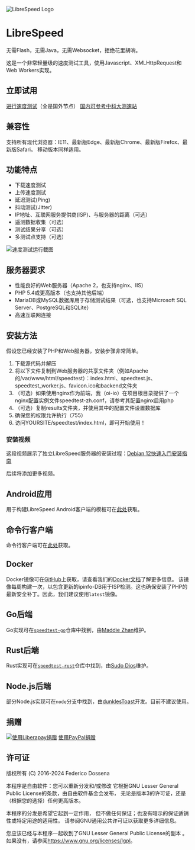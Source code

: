![LibreSpeed Logo](https://github.com/librespeed/speedtest/blob/master/.logo/logo3.png?raw=true)

# LibreSpeed

无需Flash，无需Java，无需Websocket，拒绝花里胡哨。

这是一个非常轻量级的速度测试工具，使用Javascript、XMLHttpRequest和Web Workers实现。

## 立即试用

[进行速度测试](https://librespeed.org)（全是国外节点）
[国内可参考中科大测速站](https://test.ustc.edu.cn/)

## 兼容性

支持所有现代浏览器：IE11、最新版Edge、最新版Chrome、最新版Firefox、最新版Safari。
移动版本同样适用。

## 功能特点

* 下载速度测试
* 上传速度测试
* 延迟测试(Ping)
* 抖动测试(Jitter)
* IP地址、互联网服务提供商(ISP)、与服务器的距离（可选）
* 遥测数据收集（可选）
* 测试结果分享（可选）
* 多测试点支持（可选）

![速度测试运行截图](https://speedtest.fdossena.com/mpot_v6.gif)

## 服务器要求

* 性能良好的Web服务器（Apache 2，也支持nginx、IIS）
* PHP 5.4或更高版本（也支持其他后端）
* MariaDB或MySQL数据库用于存储测试结果（可选，也支持Microsoft SQL Server、PostgreSQL和SQLite）
* 高速互联网连接

## 安装方法

假设您已经安装了PHP和Web服务器，安装步骤非常简单。

1. 下载源代码并解压
2. 将以下文件复制到Web服务器的共享文件夹（例如Apache的/var/www/html/speedtest）：index.html、speedtest.js、speedtest_worker.js、favicon.ico和backend文件夹
3. （可选）如果使用nginx作为前端，我（oi-io）在项目根目录提供了一个nginx配置实例文件speedtest-zh.conf，请参考其配置nginx启用php
4. （可选）复制results文件夹，并使用其中的配置文件设置数据库
5. 确保您的权限允许执行（755）
6. 访问YOURSITE/speedtest/index.html，即可开始使用！

### 安装视频

这段视频展示了独立LibreSpeed服务器的安装过程：[Debian 12快速入门安装指南](https://fdossena.com/?p=speedtest/quickstart_deb12.frag)

后续将添加更多视频。

## Android应用

用于构建LibreSpeed Android客户端的模板可在[此处](https://github.com/librespeed/speedtest-android)获取。

## 命令行客户端

命令行客户端可在[此处](https://github.com/librespeed/speedtest-cli)获取。

## Docker

Docker镜像可在[GitHub](https://github.com/librespeed/speedtest/pkgs/container/speedtest)上获取，请查看我们的[Docker文档](doc_docker.md)了解更多信息。
该镜像每周构建一次，以包含更新的ipinfo-DB用于ISP检测。这也确保安装了PHP的最新安全补丁。因此，我们建议使用`latest`镜像。

## Go后端

Go实现可在[`speedtest-go`](https://github.com/librespeed/speedtest-go)仓库中找到，由[Maddie Zhan](https://github.com/maddie)维护。

## Rust后端

Rust实现可在[`speedtest-rust`](https://github.com/librespeed/speedtest-rust)仓库中找到，由[Sudo Dios](https://github.com/sudodios)维护。

## Node.js后端

部分Node.js实现可在`node`分支中找到，由[dunklesToast](https://github.com/dunklesToast)开发。目前不建议使用。

## 捐赠

[![使用Liberapay捐赠](https://liberapay.com/assets/widgets/donate.svg)](https://github.com/librespeed/speedtest)
[使用PayPal捐赠](https://github.com/librespeed/speedtest)

## 许可证

版权所有 (C) 2016-2024 Federico Dossena

本程序是自由软件：您可以重新分发和/或修改
它根据GNU Lesser General Public License的条款，由自由软件基金会发布，
无论是版本3的许可证，还是（根据您的选择）任何更高版本。

本程序的分发是希望它起到一定作用，
但不做任何保证；也没有暗示的保证适销性或特定用途的适用性。
请参阅GNU通用公共许可证以获取更多详细信息。

您应该已经与本程序一起收到了GNU Lesser General Public License的副本
。如果没有，请参阅<https://www.gnu.org/licenses/lgpl>。
